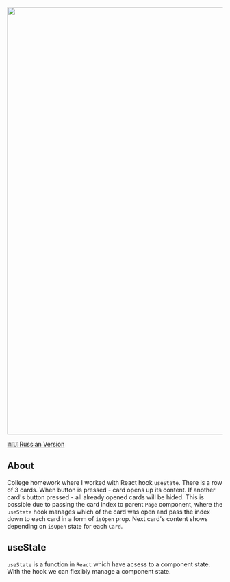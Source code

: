 <img width="1000" src="https://raw.githubusercontent.com/artexhibit/Fundamentals-of-algorithmization-and-programming/main/JS/React/useState/images/Demo.gif">

[🇷🇺 Russian Version](./README-RUS.md)

## About

College homework where I worked with React hook `useState`. There is a row of 3 cards. When button is pressed - card opens up its content. If another card's button pressed - all already opened cards will be hided. This is possible due to passing the card index to parent `Page` component, where the `useState` hook manages which of the card was open and pass the index down to each card in a form of `isOpen` prop. Next card's content shows depending on `isOpen` state for each `Card`. 

## useState

`useState` is a function in `React` which have acsess to a component state. With the hook we can flexibly manage a component state.